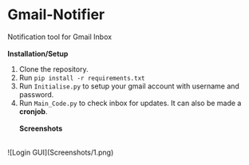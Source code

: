 # Gmail-Notifier
Notification tool for Gmail Inbox
<br><br>
**Installation/Setup**
1) Clone the repository.
2) Run `pip install -r requirements.txt`
3) Run `Initialise.py` to setup your gmail account with username and password.
4) Run `Main_Code.py` to check inbox for updates. It can also be made a **cronjob**.
<br><br>
**Screenshots**
<br>
![Login GUI](Screenshots/1.png)
